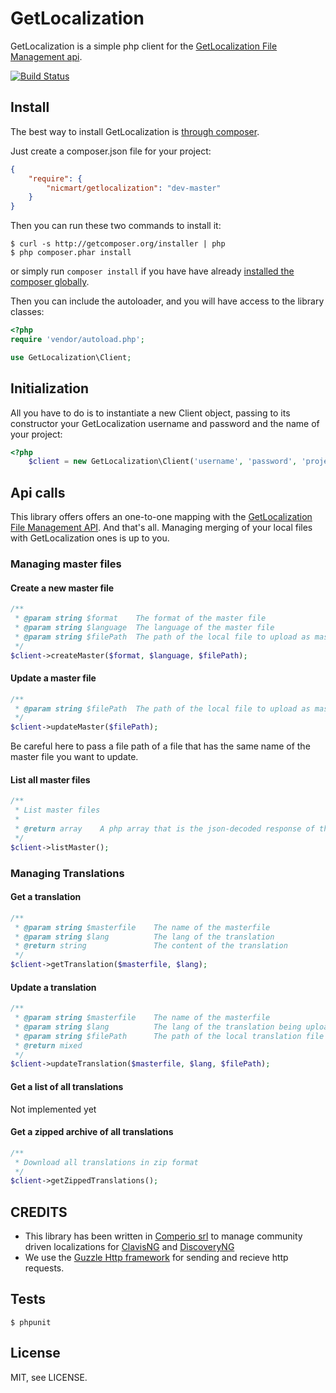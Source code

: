 # GetLocalization

GetLocalization is a simple php client for the [GetLocalization File Management api](http://www.getlocalization.com/library/api/get-localization-file-management-api/).

[![Build Status](https://secure.travis-ci.org/nicmart/Functionals.png?branch=master)](http://travis-ci.org/nicmart/GetLocalization)

## Install

The best way to install GetLocalization is [through composer](http://getcomposer.org).

Just create a composer.json file for your project:

```JSON
{
    "require": {
        "nicmart/getlocalization": "dev-master"
    }
}
```

Then you can run these two commands to install it:

    $ curl -s http://getcomposer.org/installer | php
    $ php composer.phar install

or simply run `composer install` if you have have already [installed the composer globally](http://getcomposer.org/doc/00-intro.md#globally).

Then you can include the autoloader, and you will have access to the library classes:

```php
<?php
require 'vendor/autoload.php';

use GetLocalization\Client;
```

## Initialization

All you have to do is to instantiate a new Client object, passing to its constructor your GetLocalization username and
password and the name of your project:

```php
<?php
    $client = new GetLocalization\Client('username', 'password', 'projectname');
```

## Api calls
This library offers offers an one-to-one mapping with the
[GetLocalization File Management API](http://www.getlocalization.com/library/api/get-localization-file-management-api/).
And that's all. Managing merging of your local files with GetLocalization ones is up to you. 

### Managing master files

#### Create a new master file
```php
/**
 * @param string $format    The format of the master file
 * @param string $language  The language of the master file
 * @param string $filePath  The path of the local file to upload as master file
 */
$client->createMaster($format, $language, $filePath);
```

#### Update a master file
```php
/**
 * @param string $filePath  The path of the local file to upload as master file
 */
$client->updateMaster($filePath);
```
Be careful here to pass a file path of a file that has the same name of the master file you want to update.

#### List all master files
```php
/**
 * List master files
 *
 * @return array    A php array that is the json-decoded response of the get call
 */
$client->listMaster();
```
### Managing Translations
#### Get a translation
```php
/**
 * @param string $masterfile    The name of the masterfile 
 * @param string $lang          The lang of the translation
 * @return string               The content of the translation
 */
$client->getTranslation($masterfile, $lang);
```

#### Update a translation
```php
/**
 * @param string $masterfile    The name of the masterfile
 * @param string $lang          The lang of the translation being uploaded
 * @param string $filePath      The path of the local translation file
 * @return mixed
 */
$client->updateTranslation($masterfile, $lang, $filePath);
```

#### Get a list of all translations
Not implemented yet

#### Get a zipped archive of all translations
```php
/**
 * Download all translations in zip format
 */
$client->getZippedTranslations();
```


CREDITS
-----
* This library has been written in [Comperio srl](http://www.comperio.it) to manage community driven localizations
 for [ClavisNG](http://www.comperio.it/soluzioni/clavisng/un-gestionale-per-reti-di-biblioteche/)
 and [DiscoveryNG](http://www.comperio.it/soluzioni/discoveryng/panoramica/)
* We use the [Guzzle Http framework](http://guzzlephp.org/) for sending and recieve http requests.

Tests
-----

    $ phpunit

License
-------
MIT, see LICENSE.

